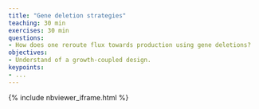 ```yaml
---
title: "Gene deletion strategies"
teaching: 30 min
exercises: 30 min
questions:
- How does one reroute flux towards production using gene deletions?
objectives:
- Understand of a growth-coupled design.
keypoints:
- ...
---
```


{% include nbviewer_iframe.html %}
